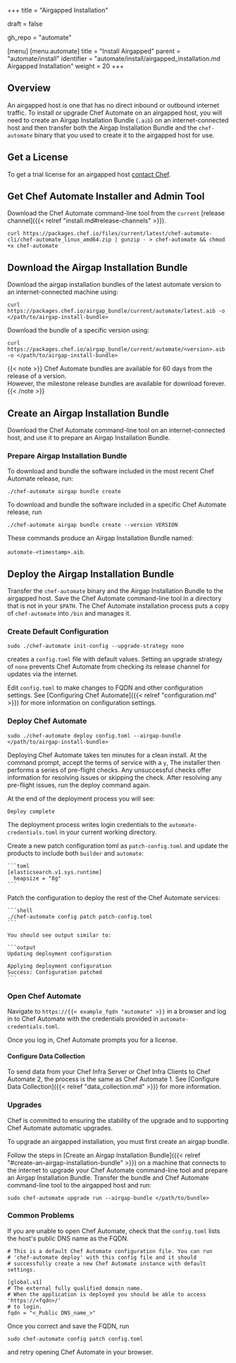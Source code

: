 +++
title = "Airgapped Installation"

draft = false

gh_repo = "automate"

[menu]
  [menu.automate]
    title = "Install Airgapped"
    parent = "automate/install"
    identifier = "automate/install/airgapped_installation.md Airgapped Installation"
    weight = 20
+++

## Overview

An airgapped host is one that has no direct inbound or outbound internet
traffic.
To install or upgrade Chef Automate on an airgapped host, you will need to create an Airgap Installation Bundle (`.aib`) on an internet-connected host and then transfer both the Airgap Installation Bundle and the `chef-automate` binary that you used to create it to the airgapped host for use.

## Get a License

To get a trial license for an airgapped host [contact Chef](https://www.chef.io/contact-us/).

## Get Chef Automate Installer and Admin Tool

Download the Chef Automate command-line tool from the `current` [release channel]({{< relref "install.md#release-channels" >}}).

```shell
curl https://packages.chef.io/files/current/latest/chef-automate-cli/chef-automate_linux_amd64.zip | gunzip - > chef-automate && chmod +x chef-automate
```

## Download the Airgap Installation Bundle

Download the airgap installation bundles of the latest automate version to an internet-connected machine using:

```shell
curl https://packages.chef.io/airgap_bundle/current/automate/latest.aib -o </path/to/airgap-install-bundle>
```

Download the bundle of a specific version using:

```shell
curl https://packages.chef.io/airgap_bundle/current/automate/<version>.aib -o </path/to/airgap-install-bundle>
```

{{< note >}} Chef Automate bundles are available for 60 days from the release of a version.  
However, the milestone release bundles are available for download forever.{{< /note >}}

## Create an Airgap Installation Bundle

Download the Chef Automate command-line tool on an internet-connected host, and use it to prepare an Airgap Installation Bundle.

### Prepare Airgap Installation Bundle

To download and bundle the software included in the most recent Chef Automate release, run:

```shell
./chef-automate airgap bundle create
```

To download and bundle the software included in a specific Chef Automate release, run

```shell
./chef-automate airgap bundle create --version VERSION
```

These commands produce an Airgap Installation Bundle named:

`automate-<timestamp>.aib`.

## Deploy the Airgap Installation Bundle

Transfer the `chef-automate` binary and the Airgap Installation Bundle to the airgapped host.
Save the Chef Automate command-line tool in a directory that is not in your `$PATH`. The Chef Automate installation process puts a copy of `chef-automate` into `/bin` and manages it.

### Create Default Configuration

``` shell
sudo ./chef-automate init-config --upgrade-strategy none
```

creates a `config.toml` file with default values. Setting an upgrade strategy of `none`
prevents Chef Automate from checking its release channel for updates via the internet.

Edit `config.toml` to make changes to FQDN and other configuration settings. See
[Configuring Chef Automate]({{< relref "configuration.md" >}}) for more information on configuration settings.

### Deploy Chef Automate

```shell
sudo ./chef-automate deploy config.toml --airgap-bundle </path/to/airgap-install-bundle>
```

Deploying Chef Automate takes ten minutes for a clean install.
At the command prompt, accept the terms of service with a `y`, The installer then performs a series of pre-flight checks. Any
unsuccessful checks offer information for resolving issues or skipping the check.
After resolving any pre-flight issues, run the deploy command again.

At the end of the deployment process you will see:

```shell
Deploy complete
```

The deployment process writes login credentials to the `automate-credentials.toml` in your current working directory.

Create a new patch configuration toml as `patch-config.toml` and update the products
  to include both `builder` and `automate`:

    ```toml
    [elasticsearch.v1.sys.runtime]
      heapsize = "8g"
    ```

Patch the configuration to deploy the rest of the Chef Automate services:

    ```shell
    ./chef-automate config patch patch-config.toml
    ```

    You should see output similar to:

    ```output
    Updating deployment configuration

    Applying deployment configuration
    Success: Configuration patched
    ```

### Open Chef Automate

Navigate to `https://{{< example_fqdn "automate" >}}` in a browser and log in to Chef Automate with
the credentials provided in `automate-credentials.toml`.

Once you log in, Chef Automate prompts you for a license.

#### Configure Data Collection

To send data from your Chef Infra Server or Chef Infra Clients to Chef Automate 2, the process is the same as Chef Automate 1.
See [Configure Data Collection]({{< relref "data_collection.md" >}}) for more information.

### Upgrades

Chef is committed to ensuring the stability of the upgrade and to supporting Chef Automate automatic upgrades.

To upgrade an airgapped installation, you must first create an airgap bundle.

Follow the steps in [Create an Airgap Installation Bundle]({{< relref "#create-an-airgap-installation-bundle" >}}) on a machine that connects to the internet to upgrade your Chef Automate command-line tool and prepare an Airgap Installation Bundle. Transfer the bundle and Chef Automate command-line tool to the airgapped host and run:

```shell
sudo chef-automate upgrade run --airgap-bundle </path/to/bundle>
```

### Common Problems

If you are unable to open Chef Automate, check that the `config.toml` lists the host's public DNS name as the FQDN.

```shell
# This is a default Chef Automate configuration file. You can run
# 'chef-automate deploy' with this config file and it should
# successfully create a new Chef Automate instance with default settings.

[global.v1]
# The external fully qualified domain name.
# When the application is deployed you should be able to access 'https://<fqdn>/'
# to login.
fqdn = "<_Public DNS_name_>"
```

Once you correct and save the FQDN, run

```shell
sudo chef-automate config patch config.toml
```

and retry opening Chef Automate in your browser.
